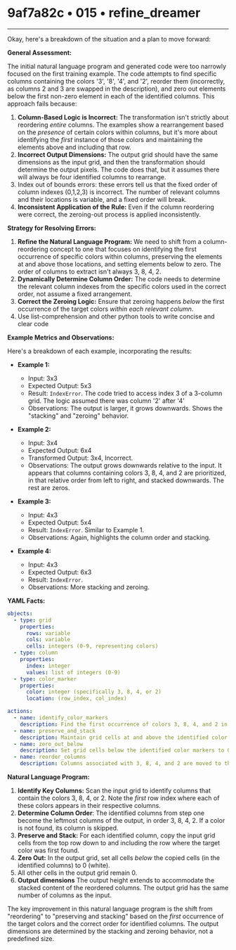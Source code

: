# 9af7a82c • 015 • refine_dreamer

---
Okay, here's a breakdown of the situation and a plan to move forward:

**General Assessment:**

The initial natural language program and generated code were too narrowly focused on the first training example. The code attempts to find specific columns containing the colors '3', '8', '4', and '2', reorder them (incorrectly, as columns 2 and 3 are swapped in the description), and zero out elements below the first non-zero element in each of the identified columns. This approach fails because:

1.  **Column-Based Logic is Incorrect:** The transformation isn't strictly about reordering *entire* columns. The examples show a rearrangement based on the *presence* of certain colors within columns, but it's more about identifying the *first* instance of those colors and maintaining the elements above and including that row.
2.  **Incorrect Output Dimensions:** The output grid should have the same dimensions as the input grid, and then the transformation should determine the output pixels. The code does that, but it assumes there will always be four identified columns to rearrange.
3. Index out of bounds errors: these errors tell us that the fixed order of column indexes (0,1,2,3) is incorrect. The number of relevant columns and their locations is variable, and a fixed order will break.
4.  **Inconsistent Application of the Rule:** Even if the column reordering were correct, the zeroing-out process is applied inconsistently.

**Strategy for Resolving Errors:**

1.  **Refine the Natural Language Program:** We need to shift from a column-reordering concept to one that focuses on identifying the first occurrence of specific colors within columns, preserving the elements at and above those locations, and setting elements below to zero. The order of columns to extract isn't always 3, 8, 4, 2.
2.  **Dynamically Determine Column Order:** The code needs to determine the relevant column indexes from the specific colors used in the correct order, not assume a fixed arrangement.
3.  **Correct the Zeroing Logic:** Ensure that zeroing happens *below* the first occurrence of the target colors *within each relevant column*.
4. Use list-comprehension and other python tools to write concise and clear code

**Example Metrics and Observations:**

Here's a breakdown of each example, incorporating the results:

*   **Example 1:**
    *   Input: 3x3
    *   Expected Output: 5x3
    *   Result: `IndexError`. The code tried to access index 3 of a 3-column grid.  The logic assumed there was column '2' after '4'
    *   Observations: The output is larger, it grows downwards. Shows the "stacking" and "zeroing" behavior.

*   **Example 2:**
    *   Input: 3x4
    *   Expected Output: 6x4
    *   Transformed Output: 3x4, Incorrect.
    *   Observations: The output grows downwards relative to the input. It appears that columns containing colors 3, 8, 4, and 2 are prioritized, in that relative order from left to right, and stacked downwards. The rest are zeros.

*   **Example 3:**
    *   Input: 4x3
    *   Expected Output: 5x4
    *   Result: `IndexError`. Similar to Example 1.
    *   Observations: Again, highlights the column order and stacking.

*   **Example 4:**
    *   Input: 4x3
    *   Expected Output: 6x3
    *   Result: `IndexError`.
    *   Observations: More stacking and zeroing.

**YAML Facts:**

```yaml
objects:
  - type: grid
    properties:
      rows: variable
      cols: variable
      cells: integers (0-9, representing colors)
  - type: column
    properties:
      index: integer
      values: list of integers (0-9)
  - type: color_marker
    properties:
      color: integer (specifically 3, 8, 4, or 2)
      location: (row_index, col_index)

actions:
  - name: identify_color_markers
    description: Find the first occurrence of colors 3, 8, 4, and 2 in the grid's columns.
  - name: preserve_and_stack
    description: Maintain grid cells at and above the identified color markers.
  - name: zero_out_below
    description: Set grid cells below the identified color markers to 0 (white).
  - name: reorder_columns
    description: Columns associated with 3, 8, 4, and 2 are moved to the leftmost columns of the output in the correct order.
```

**Natural Language Program:**

1.  **Identify Key Columns:** Scan the input grid to identify columns that contain the colors 3, 8, 4, or 2. Note the *first* row index where each of these colors appears in their respective columns.
2. **Determine Column Order**: The identified columns from step one become the leftmost columns of the output, in order 3, 8, 4, 2. If a color is not found, its column is skipped.
3.  **Preserve and Stack:** For each identified column, copy the input grid cells from the top row down to and including the row where the target color was first found.
4.  **Zero Out:** In the output grid, set all cells *below* the copied cells (in the identified columns) to 0 (white).
5. All other cells in the output grid remain 0.
6. **Output dimensions** The output height extends to accommodate the stacked content of the reordered columns. The output grid has the same number of columns as the input.

The key improvement in this natural language program is the shift from "reordering" to "preserving and stacking" based on the *first* occurrence of the target colors and the correct order for identified columns. The output dimensions are determined by the stacking and zeroing behavior, not a predefined size.

